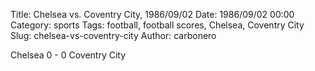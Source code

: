 Title: Chelsea vs. Coventry City, 1986/09/02
Date: 1986/09/02 00:00
Category: sports
Tags: football, football scores, Chelsea, Coventry City
Slug: chelsea-vs-coventry-city
Author: carbonero


Chelsea 0 - 0 Coventry City
